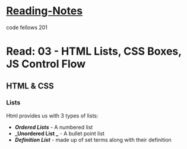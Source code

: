 # [Reading-Notes](https://alsosteve.github.io/reading-notes/)
code fellows 201

# Read: 03 - HTML Lists, CSS Boxes, JS Control Flow

## HTML & CSS

### Lists
Html provides us with 3 types of lists:
- **_Ordered Lists_**   - A numbered list
- **_Unordered List _** - A bullet point list
- **_Definition List_** - made up of set terms along with their definition